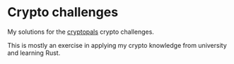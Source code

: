 # Crypto challenges

My solutions for the [cryptopals](https://cryptopals.com/) crypto challenges.

This is mostly an exercise in applying my crypto knowledge from university and learning Rust. 